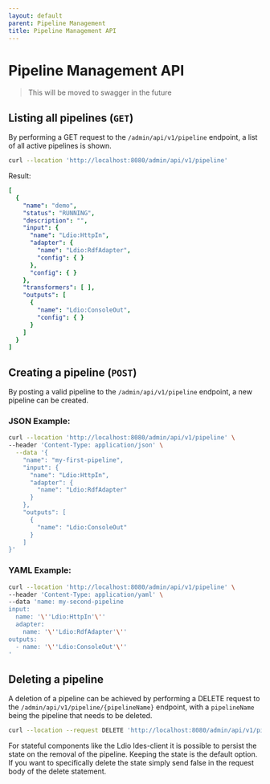 ```yaml
---
layout: default
parent: Pipeline Management
title: Pipeline Management API
---
```


# Pipeline Management API

> This will be moved to swagger in the future

## Listing all pipelines (`GET`)

By performing a GET request to the `/admin/api/v1/pipeline` endpoint, a list of all active pipelines is shown.

````bash
curl --location 'http://localhost:8080/admin/api/v1/pipeline'
````

Result:

````yaml
[
  {
    "name": "demo",
    "status": "RUNNING",
    "description": "",
    "input": {
      "name": "Ldio:HttpIn",
      "adapter": {
        "name": "Ldio:RdfAdapter",
        "config": { }
      },
      "config": { }
    },
    "transformers": [ ],
    "outputs": [
      {
        "name": "Ldio:ConsoleOut",
        "config": { }
      }
    ]
  }
]
````

## Creating a pipeline (`POST`)

By posting a valid pipeline to the `/admin/api/v1/pipeline` endpoint, a new pipeline can be created.

### JSON Example:

```bash
curl --location 'http://localhost:8080/admin/api/v1/pipeline' \
--header 'Content-Type: application/json' \
  --data '{
    "name": "my-first-pipeline",
    "input": {
      "name": "Ldio:HttpIn",
      "adapter": {
        "name": "Ldio:RdfAdapter"
      }
    },
    "outputs": [
      {
        "name": "Ldio:ConsoleOut"
      }
    ]
}'
```

### YAML Example:

````bash
curl --location 'http://localhost:8080/admin/api/v1/pipeline' \
--header 'Content-Type: application/yaml' \
--data 'name: my-second-pipeline
input:
  name: '\''Ldio:HttpIn'\''
  adapter:
    name: '\''Ldio:RdfAdapter'\''
outputs:
  - name: '\''Ldio:ConsoleOut'\''
'
````

## Deleting a pipeline

A deletion of a pipeline can be achieved by performing a DELETE request to the
`/admin/api/v1/pipeline/{pipelineName}` endpoint, with a `pipelineName` being the pipeline that needs to be deleted.

````bash
curl --location --request DELETE 'http://localhost:8080/admin/api/v1/pipeline/my-first-pipeline'
````

For stateful components like the Ldio ldes-client it is possible to persist the state on the removal of the pipeline.
Keeping the state is the default option. If you want to specifically delete the state simply send false in the request body of the delete statement.